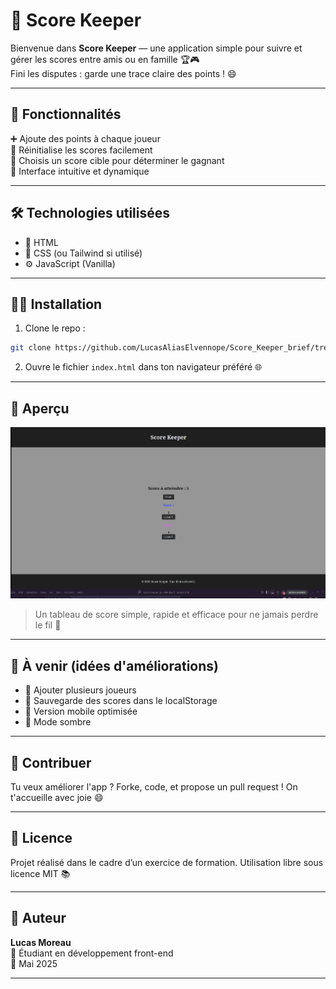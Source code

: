# 🧮 Score Keeper

Bienvenue dans **Score Keeper** — une application simple pour suivre et gérer les scores entre amis ou en famille 🏆🎮  
Fini les disputes : garde une trace claire des points ! 😄

---

## 🚀 Fonctionnalités

➕ Ajoute des points à chaque joueur  
🔄 Réinitialise les scores facilement  
🎯 Choisis un score cible pour déterminer le gagnant  
🎨 Interface intuitive et dynamique

---

## 🛠️ Technologies utilisées

- 🧙 HTML  
- 🎨 CSS (ou Tailwind si utilisé)  
- ⚙️ JavaScript (Vanilla)

---

## 🧑‍💻 Installation

1. Clone le repo :

```bash
git clone https://github.com/LucasAliasElvennope/Score_Keeper_brief/tree/main
```

2. Ouvre le fichier `index.html` dans ton navigateur préféré 🌐

---

## 📸 Aperçu

![Aperçu de Score Keeper](icone/Capture%20d’écran%20du%202025-05-23%2015-43-48.png)

> Un tableau de score simple, rapide et efficace pour ne jamais perdre le fil 🧠

---

## 🧩 À venir (idées d'améliorations)

- 👥 Ajouter plusieurs joueurs  
- 💾 Sauvegarde des scores dans le localStorage  
- 📱 Version mobile optimisée  
- 🌙 Mode sombre

---

## 🤝 Contribuer

Tu veux améliorer l'app ? Forke, code, et propose un pull request ! On t'accueille avec joie 😄

---

## 📄 Licence

Projet réalisé dans le cadre d’un exercice de formation. Utilisation libre sous licence MIT 📚

---

## 👤 Auteur

**Lucas Moreau**  
💼 Étudiant en développement front-end  
📅 Mai 2025

---

